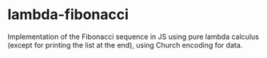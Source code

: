 # lambda-fibonacci

Implementation of the Fibonacci sequence in JS using pure lambda calculus (except for printing the list at the end), using Church encoding for data.
